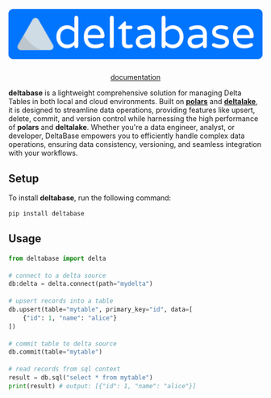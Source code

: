 <h1 align="center">
  <img src="./docs/assets/banner.svg" alt="banner">
  <br>
</h1>

<p align="center">
  <a href="https://uname-n.github.io/deltadb">documentation</a>
</p>

**deltabase** is a lightweight comprehensive solution for managing Delta Tables in both local and cloud environments. Built on [**polars**](https://github.com/pola-rs/polars) and [**deltalake**](https://github.com/delta-io/delta-rs), it is designed to streamline data operations, providing features like upsert, delete, commit, and version control while harnessing the high performance of **polars** and **deltalake**. Whether you're a data engineer, analyst, or developer, DeltaBase empowers you to efficiently handle complex data operations, ensuring data consistency, versioning, and seamless integration with your workflows.

## Setup
To install **deltabase**, run the following command:
```bash
pip install deltabase
```

## Usage
```python
from deltabase import delta

# connect to a delta source
db:delta = delta.connect(path="mydelta")

# upsert records into a table 
db.upsert(table="mytable", primary_key="id", data=[
    {"id": 1, "name": "alice"}
])

# commit table to delta source
db.commit(table="mytable")

# read records from sql context
result = db.sql("select * from mytable")
print(result) # output: [{"id": 1, "name": "alice"}]
```